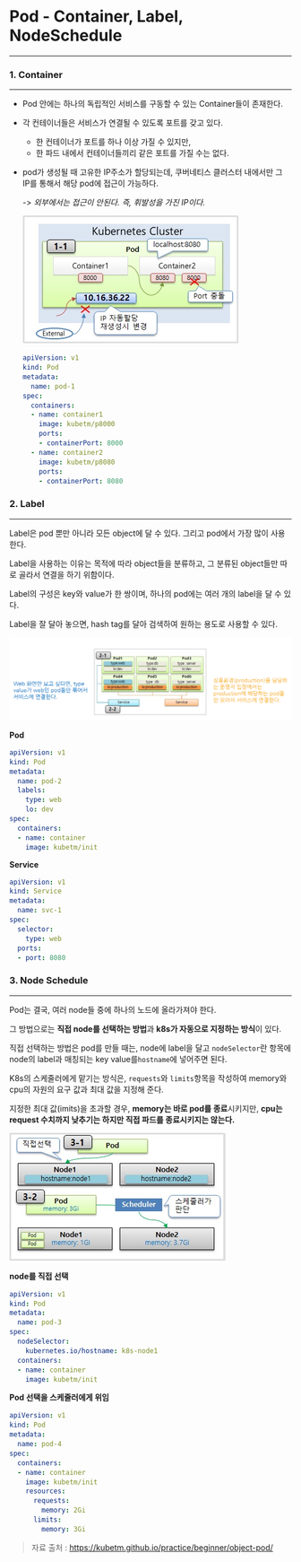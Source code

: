 # Pod - Container, Label, NodeSchedule

---

### 1. Container

---

- Pod 안에는 하나의 독립적인 서비스를 구동할 수 있는 Container들이 존재한다.

- 각 컨테이너들은 서비스가 연결될 수 있도록 포트를 갖고 있다.

  - 한 컨테이너가 포트를 하나 이상 가질 수 있지만,
  - 한 파드 내에서 컨테이너들끼리 같은 포트를 가질 수는 없다.

- pod가 생성될 때 고유한 IP주소가 할당되는데, 쿠버네티스 클러스터 내에서만 그 IP를 통해서 해당 pod에 접근이 가능하다.

  -> *외부에서는 접근이 안된다. 즉, 휘발성을 가진 IP이다.*

  

  ![](./src/podWithContainer.jpg)

  

  ```yaml
  apiVersion: v1
  kind: Pod
  metadata:
    name: pod-1
  spec:
    containers:
    - name: container1
      image: kubetm/p8000
      ports:
      - containerPort: 8000
    - name: container2
      image: kubetm/p8080
      ports:
      - containerPort: 8080
  ```

  



### 2. Label

---

Label은 pod 뿐만 아니라 모든 object에 달 수 있다. 그리고 pod에서 가장 많이 사용한다.

Label을 사용하는 이유는 목적에 따라 object들을 분류하고, 그 분류된 object들만 따로 골라서 연결을 하기 위함이다.

Label의 구성은 key와 value가 한 쌍이며, 하나의 pod에는 여러 개의 label을 달 수 있다.

Label을 잘 달아 놓으면, hash tag를 달아 검색하여 원하는 용도로 사용할 수 있다. 

![](./src/podWithLabel.png)

**Pod**

```yaml
apiVersion: v1
kind: Pod
metadata:
  name: pod-2
  labels:
    type: web
    lo: dev
spec:
  containers:
  - name: container
    image: kubetm/init
```

**Service**

```yaml
apiVersion: v1
kind: Service
metadata:
  name: svc-1
spec:
  selector:
    type: web
  ports:
  - port: 8080
```





### 3. Node Schedule

---

Pod는 결국, 여러 node들 중에 하나의 노드에 올라가져야 한다.

그 방법으로는 **직접 node를 선택하는 방법**과  **k8s가 자동으로 지정하는 방식**이 있다.

직접 선택하는 방법은 pod를 만들 때는, node에 label을 달고 `nodeSelector`란 항목에 node의 label과 매칭되는 key value를`hostname`에 넣어주면 된다.

K8s의 스케줄러에게 맡기는 방식은, `requests`와 `limits`항목을 작성하여 memory와 cpu의 자원의 요구 값과 최대 값을 지정해 준다.

지정한 최대 값(imits)을 초과할 경우, **memory는 바로 pod를 종료**시키지만, **cpu는 request 수치까지 낮추기는 하지만 직접 파드를 종료시키지는 않는다.**

![](./src/podWithNodeSchedule.jpg)

**node를 직접 선택**

```yaml
apiVersion: v1
kind: Pod
metadata:
  name: pod-3
spec:
  nodeSelector:
    kubernetes.io/hostname: k8s-node1
  containers:
  - name: container
    image: kubetm/init
```



**Pod 선택을 스케줄러에게 위임** 

```yaml
apiVersion: v1
kind: Pod
metadata:
  name: pod-4
spec:
  containers:
  - name: container
    image: kubetm/init
    resources:
      requests:
        memory: 2Gi
      limits:
        memory: 3Gi
```



> 자료 출처 : https://kubetm.github.io/practice/beginner/object-pod/